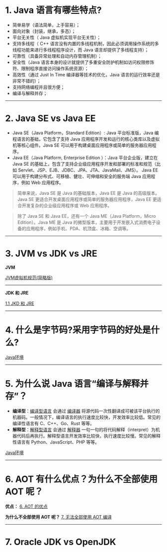 
# 1. Java 语言有哪些特点?

- 简单易学（语法简单，上手容易）；
- 面向对象（封装，继承，多态）；
- 平台无关性（ Java 虚拟机实现平台无关性）；
- 支持多线程（ C++ 语言没有内置的多线程机制，因此必须调用操作系统的多线程功能来进行多线程程序设计，而 Java 语言却提供了多线程支持）；
- 可靠性（具备异常处理和自动内存管理机制）；
- 安全性（Java 语言本身的设计就提供了多重安全防护机制如访问权限修饰符、限制程序直接访问操作系统资源）；
- 高效性（通过 Just In Time 编译器等技术的优化，Java 语言的运行效率还是非常不错的）；
- 支持网络编程并且很方便；
- 编译与解释并存；

---
# 2. Java SE vs Java EE

- Java SE（Java Platform，Standard Edition）: Java 平台标准版，Java 编程语言的基础，它包含了支持 Java 应用程序开发和运行的核心类库以及虚拟机等核心组件。Java SE 可以用于构建桌面应用程序或简单的服务器应用程序。
- Java EE（Java Platform, Enterprise Edition ）：Java 平台企业版，建立在 Java SE 的基础上，包含了支持企业级应用程序开发和部署的标准和规范（比如 Servlet、JSP、EJB、JDBC、JPA、JTA、JavaMail、JMS）。 Java EE 可以用于构建分布式、可移植、健壮、可伸缩和安全的服务端 Java 应用程序，例如 Web 应用程序。

>简单来说，Java SE 是 Java 的基础版本，Java EE 是 Java 的高级版本。Java SE 更适合开发桌面应用程序或简单的服务器应用程序，Java EE 更适合开发复杂的企业级应用程序或 Web 应用程序。

>除了 Java SE 和 Java EE，还有一个 Java ME（Java Platform，Micro Edition）。Java ME 是 Java 的微型版本，主要用于开发嵌入式消费电子设备的应用程序，例如手机、PDA、机顶盒、冰箱、空调等。

---
# 3. JVM vs JDK vs JRE

**JVM**

[JVM虚拟机规范(简略版)](../../java笔记/JVM虚拟机规范(简略版).md#^946d05)

****

**JDK 和 JRE**

[1.1 JKD 和 JRE](../../java笔记/Java环境.md#1.1%20JKD%20和%20JRE)

****

# 4. 什么是字节码?采用字节码的好处是什么?

[Java环境](../../java笔记/Java环境.md#^5e7eb9)

****
# 5. 为什么说 Java 语言“编译与解释并存”？

- **编译型**：[编译型语言](https://zh.wikipedia.org/wiki/%E7%B7%A8%E8%AD%AF%E8%AA%9E%E8%A8%80) 会通过 [编译器](https://zh.wikipedia.org/wiki/%E7%B7%A8%E8%AD%AF%E5%99%A8) 将源代码一次性翻译成可被该平台执行的机器码。一般情况下，编译语言的执行速度比较快，开发效率比较低。常见的编译性语言有 C、C++、Go、Rust 等等。
- **解释型**：[解释型语言](https://zh.wikipedia.org/wiki/%E7%9B%B4%E8%AD%AF%E8%AA%9E%E8%A8%80) 会通过 [解释器](https://zh.wikipedia.org/wiki/%E7%9B%B4%E8%AD%AF%E5%99%A8) 一句一句的将代码解释（interpret）为机器代码后再执行。解释型语言开发效率比较快，执行速度比较慢。常见的解释性语言有 Python、JavaScript、PHP 等等。

[Java环境](../../java笔记/Java环境.md#^aadcdf)

---

# 6. AOT 有什么优点？为什么不全部使用 AOT 呢？

**优点：** [6. AOT 的优点](../../java笔记/JIT%20和%20AOT.md#6.%20AOT%20的优点)

**为什么不全部使用 AOT 呢？** [7. 无法全部使用 AOT 编译](../../java笔记/JIT%20和%20AOT.md#7.%20无法全部使用%20AOT%20编译)

****
# 7. Oracle JDK vs OpenJDK


